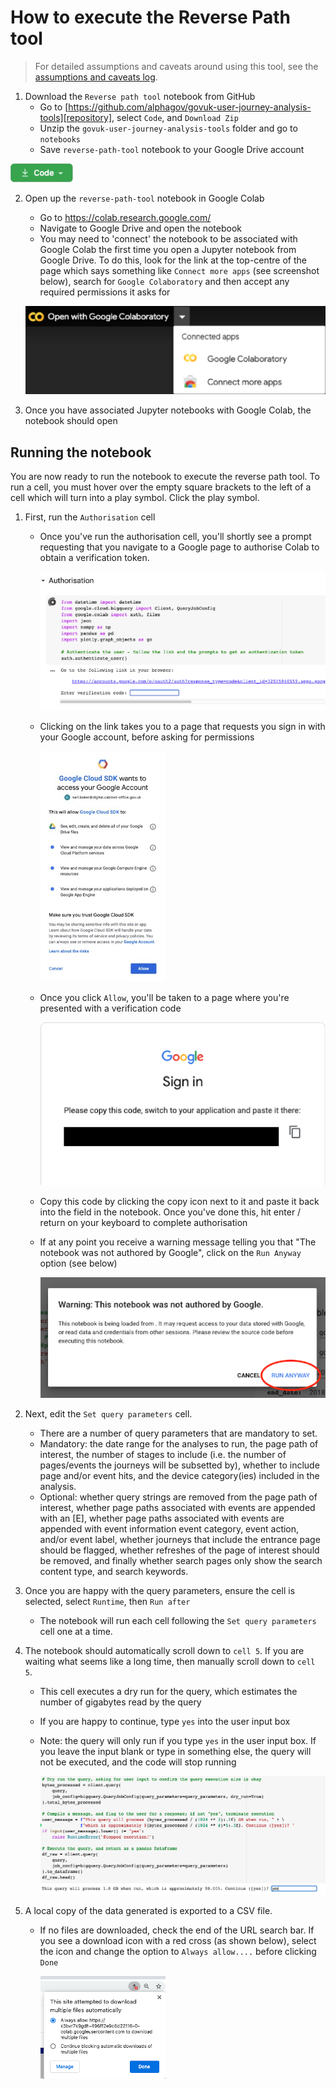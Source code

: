 # How to execute the Reverse Path tool

> For detailed assumptions and caveats around using this tool, see the [assumptions and caveats log][assumptions].

1. Download the `Reverse path tool` notebook from GitHub
   - Go to [https://github.com/alphagov/govuk-user-journey-analysis-tools][repository], select `Code`, and `Download Zip`
   - Unzip the `govuk-user-journey-analysis-tools` folder and go to `notebooks`
   - Save `reverse-path-tool` notebook to your Google Drive account

  ![GitHub code button](images/github-code-button.png)


2. Open up the `reverse-path-tool` notebook in Google Colab
   - Go to <https://colab.research.google.com/>
   - Navigate to Google Drive and open the notebook
   - You may need to 'connect' the notebook to be associated with Google Colab the first time you open a Jupyter notebook from Google Drive. To do this, look for the link at the top-centre of the page which says something like `Connect more apps` (see screenshot below), search for `Google Colaboratory` and then accept any required permissions it asks for

   ![Open notebook in Google Colab button](images/open-google-colab.png)


3. Once you have associated Jupyter notebooks with Google Colab, the notebook should open

## Running the notebook

You are now ready to run the notebook to execute the reverse path tool. To run a cell, you must hover over the empty square brackets to the left of a cell which will turn into a play symbol. Click the play symbol.

1. First, run the `Authorisation` cell
   - Once you've run the authorisation cell, you'll shortly see a prompt requesting that you navigate to a Google page
     to authorise Colab to obtain a verification token.

     ![Enter verification code request](images/enter-verification-code.png)

   - Clicking on the link takes you to a page that requests you sign in with your Google account, before asking for
     permissions

     ![Accept Google Cloud SDK](images/accept-google-cloud-sdk.png)

   - Once you click `Allow`, you'll be taken to a page where you're presented with a verification code

     ![Google Sign In verification code window](images/google-sign-in-code.png)

   - Copy this code by clicking the copy icon next to it and paste it back into the field in the notebook. Once you've
     done this, hit enter / return on your keyboard to complete authorisation
   - If at any point you receive a warning message telling you that "The notebook was not authored by Google", click on
     the `Run Anyway` option (see below)

     ![Select the `Run Anyway` button](images/run-anyway.png)

2. Next, edit the `Set query parameters` cell.
   - There are a number of query parameters that are mandatory to set.
   - Mandatory: the date range for the analyses to run, the page path of interest, the number of stages to include (i.e. the number of pages/events the journeys will be subsetted by), whether to include page and/or event hits, and the device category(ies) included in the analysis.
   - Optional: whether query strings are removed from the page path of interest, whether page paths associated with events are appended with an [E], whether page paths associated with events are appended with event information event category, event action, and/or event label, whether journeys that include the entrance page should be flagged, whether refreshes of the page of interest should be removed, and finally whether search pages only show the search content type, and search keywords.


3. Once you are happy with the query parameters, ensure the cell is selected, select `Runtime`, then `Run after`
   - The notebook will run each cell following the `Set query parameters` cell one at a time.


4. The notebook should automatically scroll down to `cell 5`. If you are waiting what seems like a long time, then manually scroll down to `cell 5`.
   - This cell executes a dry run for the query, which estimates the number of gigabytes read by the query
   - If you are happy to continue, type `yes` into the user input box
   - Note: the query will only run if you type `yes` in the user input box. If you leave the input blank or type in
     something else, the query will not be executed, and the code will stop running

     ![Dry run prompt to confirm estimated query costs](images/dry-run-prompt-reverse-path.png)


5. A local copy of the data generated is exported to a CSV file.
   - If no files are downloaded, check the end of the URL search bar. If you see a download icon with a red cross (as shown below), select the icon and change the option to `Always allow....` before clicking `Done`

     ![Download multiple files option](images/download-multiple-files.png)


[assumptions]: ../aqa/assumptions-caveats-reverse-path-tool.md
[repository]: https://github.com/alphagov/govuk-user-journey-analysis-tools
